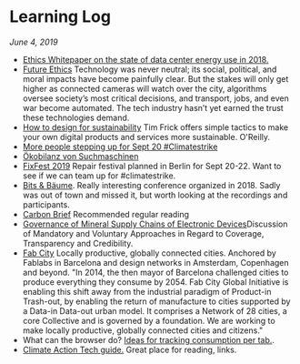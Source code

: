 # Learning Log
*‌June 4, 2019*

* [Ethics Whitepaper on the state of data center energy use in 2018.](https://docs.google.com/document/d/1eCCb3rgqtQxcRwLdTr0P_hCK_drIZrm1Dpb4dlPeG6M/edit#)
* [Future Ethics](https://www.future-ethics.com/) Technology was never neutral; its social, political, and moral impacts have become painfully clear. But the stakes will only get higher as connected cameras will watch over the city, algorithms oversee society’s most critical decisions, and transport, jobs, and even war become automated. The tech industry hasn’t yet earned the trust these technologies demand.
* [How to design for sustainability](https://www.oreilly.com/learning/how-to-design-for-sustainability) Tim Frick offers simple tactics to make your own digital products and services more sustainable. O'Reilly. 
* [More people stepping up for Sept 20 #Climatestrike](https://www.theguardian.com/commentisfree/2019/may/24/climate-crisis-global-strike) 
* [Ökobilanz von Suchmaschinen](https://www.swr.de/wissen/20-jahre-google-umweltfacts-zu-suchmaschinen/-/id=253126/did=22378814/nid=253126/d2azhl/index.html) 
* [FixFest 2019](https://reparatur-festival.runder-tisch-reparatur.de/) Repair festival planned in Berlin for Sept 20-22. Want to see if we can team up for #climatestrike. 
* [Bits & Bäume](https://bits-und-baeume.org/de). Really interesting conference organized in 2018. Sadly was out of town and missed it, but worth looking at the recordings and participants. 
* [Carbon Brief](https://www.carbonbrief.org/) Recommended regular reading
* [Governance of Mineral Supply Chains of Electronic Devices](https://www.germanwatch.org/en/15418)Discussion of Mandatory and Voluntary Approaches in Regard to Coverage, Transparency and Credibility.
* [Fab City](https://fab.city/) Locally productive, globally connected cities. Anchored by Fablabs in Barcelona and design networks in Amsterdam, Copenhagen and beyond. "In 2014, the then mayor of Barcelona challenged cities to produce everything they consume by 2054. Fab City Global Initiative is enabling this shift away from the industrial paradigm of Product-in Trash-out, by enabling the return of manufacture to cities supported by a Data-in Data-out urban model. It comprises a Network of 28 cities, a core Collective and is governed by a foundation. We are working to make locally productive, globally connected cities and citizens."
* What can the browser do? [Ideas for tracking consumption per tab.](https://bugzilla.mozilla.org/show_bug.cgi?id=400120). 
* [Climate Action Tech guide.](http://climateaction.tech/cat-guide.html) Great place for reading, links.  



